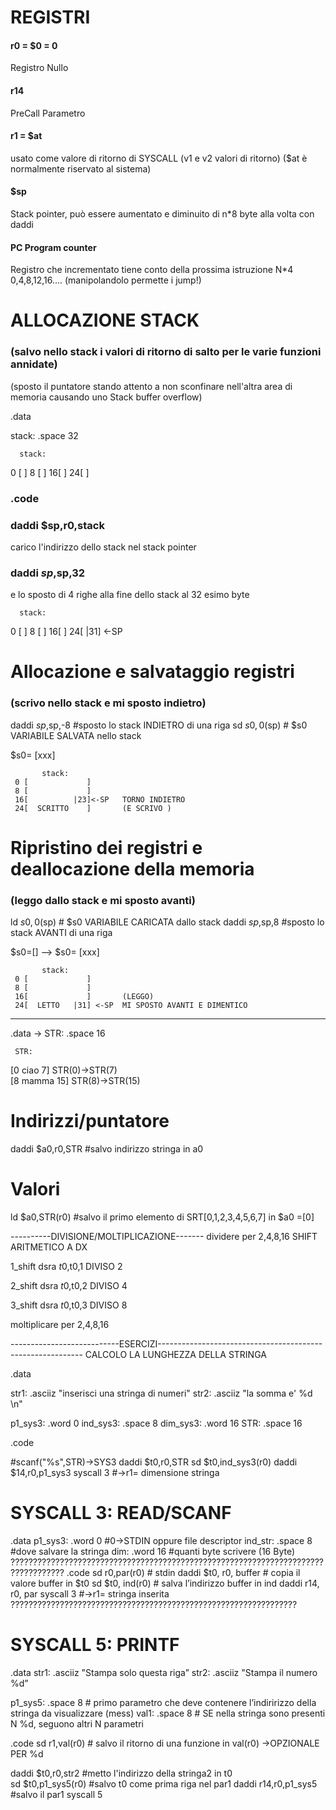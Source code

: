 # REGISTRI
#### r0 = $0 = 0
Registro Nullo
#### r14
PreCall Parametro
#### r1 = $at 
usato come valore di ritorno di SYSCALL (v1 e v2 valori di ritorno) ($at è normalmente riservato al sistema)
#### $sp
Stack pointer, può essere aumentato e diminuito di n*8 byte alla volta con daddi
#### PC Program counter
Registro che incrementato tiene conto della prossima istruzione N*4  0,4,8,12,16.... (manipolandolo permette i jump!) 

# ALLOCAZIONE STACK 
### (salvo nello stack i valori di ritorno di salto per le varie funzioni annidate)

(sposto il puntatore stando attento a non sconfinare nell'altra area di memoria causando uno Stack buffer overflow) 

.data

stack: .space 32

      stack:
0 [             ] 
8 [             ] 
16[             ] 
24[             ] 


### .code
### daddi $sp,r0,stack 
carico l'indirizzo dello stack nel stack pointer
### daddi $sp,$sp,32   
e lo sposto di 4 righe alla fine dello stack al 32 esimo byte

      stack:
0 [             ] 
8 [             ] 
16[             ] 
24[          |31] <-SP 


# Allocazione e salvataggio registri 
### (scrivo  nello stack e mi sposto indietro)
daddi $sp,$sp,-8   #sposto lo stack INDIETRO di una riga
sd $s0, 0($sp)     # $s0 VARIABILE SALVATA nello stack

$s0= [xxx]

           stack:
     0 [             ] 
     8 [             ] 
     16[          |23]<-SP   TORNO INDIETRO
     24[  SCRITTO    ]       (E SCRIVO )  


# Ripristino dei registri e deallocazione della memoria 
### (leggo dallo stack e mi sposto avanti)
ld  $s0,0($sp)     # $s0 VARIABILE CARICATA dallo stack
daddi $sp,$sp,8    #sposto lo stack AVANTI di una riga


$s0=[]  -->  $s0= [xxx]

           stack:
     0 [             ] 
     8 [             ] 
     16[             ]       (LEGGO)
     24[  LETTO   |31] <-SP  MI SPOSTO AVANTI E DIMENTICO
  
-------------------------------------------------------------------------------------
.data -> STR: .space 16

     STR:
[0    ciao     7] STR(0)->STR(7)  
[8    mamma   15] STR(8)->STR(15)


# Indirizzi/puntatore
daddi $a0,r0,STR      #salvo indirizzo stringa in a0

# Valori
ld $a0,STR(r0)        #salvo il primo elemento di SRT[0,1,2,3,4,5,6,7] in $a0 =[0]



----------DIVISIONE/MOLTIPLICAZIONE-------
dividere per 2,4,8,16
SHIFT ARITMETICO A DX

1_shift
dsra $t0,$t0,1   DIVISO 2

2_shift
dsra $t0,$t0,2   DIVISO 4

3_shift
dsra $t0,$t0,3   DIVISO 8


moltiplicare per 2,4,8,16


---------------------------ESERCIZI-----------------------------------------------------------
CALCOLO LA LUNGHEZZA DELLA STRINGA

.data

str1: .asciiz "inserisci una stringa di numeri"
str2: .asciiz "la somma e' %d \n"

p1_sys3: .word 0
ind_sys3: .space 8
dim_sys3: .word 16
STR: .space 16

.code

#scanf("%s",STR)->SYS3
daddi $t0,r0,STR
sd $t0,ind_sys3(r0)
daddi $14,r0,p1_sys3
syscall 3             #->r1= dimensione stringa


# SYSCALL 3: READ/SCANF

.data
p1_sys3:     .word 0     #0->STDIN oppure file descriptor
ind_str:	 .space 8    #dove salvare la stringa
dim: 	       .word 16    #quanti byte scrivere (16 Byte)
??????????????????????????????????????????????????????????????????????????????????
.code
sd r0,par(r0)   # stdin
daddi $t0, r0, buffer # copia il valore buffer in $t0
sd $t0, ind(r0) # salva l’indirizzo buffer in ind
daddi r14, r0, par
syscall 3       #->r1= stringa inserita
????????????????????????????????????????????????????????????????

# SYSCALL 5: PRINTF

.data
str1: .asciiz "Stampa solo questa riga”
str2: .asciiz "Stampa il numero %d”

p1_sys5: .space 8 # primo parametro che deve contenere l’indiririzzo della stringa da visualizzare (mess)
val1: .space 8       # SE nella stringa sono presenti N %d, seguono altri N parametri

.code
sd r1,val(r0)            # salvo il ritorno di una funzione in val(r0) ->OPZIONALE PER %d

daddi $t0,r0,str2        #metto l'indirizzo della stringa2 in t0     
sd $t0,p1_sys5(r0)       #salvo t0 come prima riga nel par1
daddi r14,r0,p1_sys5     #salvo il par1
syscall 5


